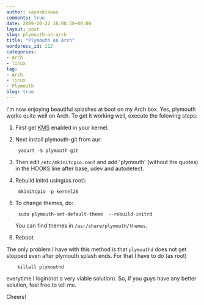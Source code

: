 ```yaml
---
author: sayakbiswas
comments: true
date: 2009-10-22 16:08:58+00:00
layout: post
slug: plymouth-on-arch
title: "Plymouth on Arch"
wordpress_id: 112
categories:
- Arch
- linux
tag:
- Arch
- linux
- Plymouth
blog: true
---
```


I'm now enjoying beautiful splashes at boot on my Arch box. Yes, plymouth works quite well on Arch. To get it working well, execute the folowing steps:

1. First get [KMS](http://wiki.archlinux.org/index.php?title=Special%3ASearch&search=KMS&go=Go) enabled in your kernel.

2. Next install plymouth-git from aur:

		yaourt -S plymouth-git

3. Then edit `/etc/mkinitcpio.conf` and add 'plymouth' (without the quotes) in the HOOKS line after base, udev and autodetect.

4. Rebuild initrd using(as root):

		mkinitcpio -p kernel26

5. To change themes, do:

		sudo plymouth-set-default-theme  --rebuild-initrd

   You can find themes in `/usr/share/plymouth/themes`.

6. Reboot

The only problem I have with this method is that `plymouthd` does not get stopped even after plymouth splash ends. For that I have to do (as root)

		killall plymouthd

everytime I login(not a very viable solution). So, if you guys have any better solution, feel free to tell me.

Cheers!
